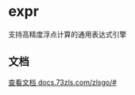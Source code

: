 # expr

支持高精度浮点计算的通用表达式引擎

## 文档

[查看文档 docs.73zls.com/zlsgo/#](https://docs.73zls.com/zlsgo/#/2ba46a7c-0f56-4922-8454-e3be9d9bccf8)


